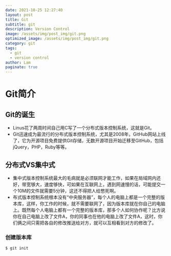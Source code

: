 ```yaml
---
date: 2021-10-25 12:27:40
layout: post
title: Git
subtitle: git
description: Version Control
image: /assets/img/post_img/git.png
optimized_image: /assets/img/post_img/git.png
category: git
tags:
  - git
  - version control
author: Lam
paginate: true
---
```


# Git简介

## Git的诞生
- Linus花了两周时间自己用C写了一个分布式版本控制系统，这就是Git。
- Git迅速成为最流行的分布式版本控制系统，尤其是2008年，GitHub网站上线了，它为开源项目免费提供Git存储，无数开源项目开始迁移至GitHub，包括jQuery，PHP，Ruby等等。 

## 分布式VS集中式
- 集中式版本控制系统最大的毛病就是必须联网才能工作，如果在局域网内还好，带宽够大，速度够快，可如果在互联网上，遇到网速慢的话，可能提交一个10M的文件就需要5分钟，这还不得把人给憋死啊。
- 布式版本控制系统根本没有“中央服务器”，每个人的电脑上都是一个完整的版本库，这样，你工作的时候，就不需要联网了，因为版本库就在你自己的电脑上。既然每个人电脑上都有一个完整的版本库，那多个人如何协作呢？比方说你在自己电脑上改了文件A，你的同事也在他的电脑上改了文件A，这时，你们俩之间只需把各自的修改推送给对方，就可以互相看到对方的修改了。

### 创建版本库

```git
$ git init
```

